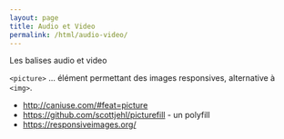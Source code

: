 ```yaml
---
layout: page
title: Audio et Video
permalink: /html/audio-video/
---
```


Les balises audio et video

`<picture>` ... élément permettant des images responsives, alternative à `<img>`.

- http://caniuse.com/#feat=picture
- https://github.com/scottjehl/picturefill - un polyfill
- https://responsiveimages.org/